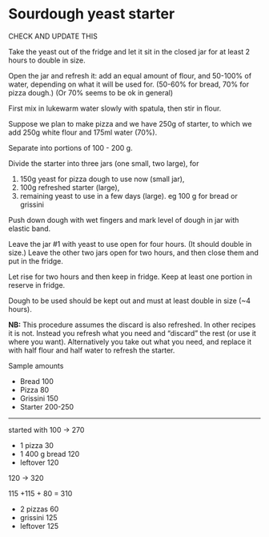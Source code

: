 # Sourdough yeast starter

CHECK AND UPDATE THIS


Take the yeast out of the fridge and let it sit in the closed jar for at least 2 hours to double in size. 

Open the jar and refresh it: add an equal amount of flour, and 50-100% of water, depending on what it will be used for. (50-60% for bread, 70% for pizza dough.)
(Or 70% seems to be ok in general)

First mix in lukewarm water slowly with spatula, then stir in flour. 

Suppose we plan to make pizza and we have 250g of starter, to which we add 250g white flour and 175ml water (70%).

Separate into portions of 100 - 200 g. 


Divide the starter into three jars (one small, two large), for 

1. 150g yeast for pizza dough to use now (small jar),
2. 100g refreshed starter (large),
3. remaining yeast to use in a few days (large). eg 100 g for bread or grissini


Push down dough with wet fingers and mark level of dough in jar with elastic band. 

Leave the jar #1 with yeast to use open for four hours. (It should double in size.)
Leave the other two jars open for two hours, and then close them and put in the fridge.

Let rise for two hours and then keep in fridge. 
Keep at least one portion in reserve in fridge. 

Dough to be used should be kept out and must at least double in size (~4 hours). 



**NB:** This procedure assumes the discard is also refreshed.
In other recipes it is not. Instead you refresh what you need and “discard” the rest (or use it where you want). Alternatively you take out what you need, and replace it with half flour and half water to refresh the starter.


Sample amounts 

- Bread 100
- Pizza 80
- Grissini 150
- Starter 200-250

---

started with 100 -> 270

- 1 pizza 30
- 1 400 g bread 120
- leftover 120

120 -> 320

115 +115 + 80 = 310


- 2 pizzas 60
- grissini 125
- leftover 125


